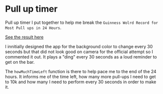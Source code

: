 <!-- @format -->

# Pull up timer
Pull up timer I put together to help me break the `Guinness Wolrd Record for Most Pull ups in 24 Hours`.

[See the result here](https://www.instagram.com/p/DEJ5cGHMPjR/)

I innitially designed the app for the background color to change every 30 seconds but that did not look good on camera for the official attempt so I commented it out.
It plays a "ding" every 30 seconds as a loud reminder to get on the bar.

The `howMuchTimeLeft` function is there to help pace me to the end of the 24 hours.
It informs me of the time left, how many more pull-ups I need to get to 10k and how many I need to perform every 30 seconds in order to make it.
